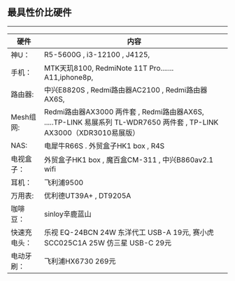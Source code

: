 ## 最具性价比硬件
------------------------------------- 

|硬件          |            内容                                                    |
|------------- |-------------------------------------------------------------     |
| 神U：        | R5-5600G  ,  i3-12100    , J4125,                                 |
| 手机：       | MTK天玑8100, RedmiNote 11T Pro....... A11,iphone8p,                |
|路由器:       | 中兴E8820S  ,  Redmi路由器AC2100  ,  Redmi路由器AX6S,                |
|Mesh组网:     | Redmi路由器AX3000 两件套 , Redmi路由器AX6S, .....TP-LINK 易展系列 TL-WDR7650 两件套 , TP-LINK AX3000（XDR3010易展版）|
|NAS:         |    电犀牛R66S  .  外贸盒子HK1 box  , R4S                             |
|电视盒子：     | 外贸盒子HK1 box ,  魔百盒CM-311 , 中兴B860av2.1 wifi                 |  
| 耳机：       |      飞利浦9500                                                     | 
| 万用表:      | 优利德UT39A+  ,  DT9205A                                            |
|咖啡豆：      | sinloy辛鹿蓝山                                                       | 
|快速充电头：   | 乐视 EQ-24BCN 24W 东洋代工 USB-A 19元,  赛小虎SCC025C1A 25W 仿三星 USB-C 29元   |
|电动牙刷：    | 飞利浦HX6730 269元                                                   |
